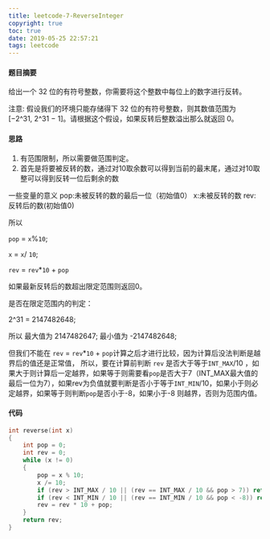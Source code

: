 ```yaml
---
title: leetcode-7-ReverseInteger
copyright: true
toc: true
date: 2019-05-25 22:57:21
tags: leetcode
---
```

#### 题目摘要
给出一个 32 位的有符号整数，你需要将这个整数中每位上的数字进行反转。

注意:
假设我们的环境只能存储得下 32 位的有符号整数，则其数值范围为 [−2^31,  2^31 − 1]。请根据这个假设，如果反转后整数溢出那么就返回 0。

<!--more-->

#### 思路
1. 有范围限制，所以需要做范围判定。
2. 首先是将要被反转的数，通过对10取余数可以得到当前的最末尾，通过对10取整可以得到反转一位后剩余的数

一些变量的意义
pop:未被反转的数的最后一位（初始值0）
x:未被反转的数
rev:反转后的数(初始值0)

所以

`pop` = `x`%`10`;

`x` = `x`/ `10`;

`rev` = `rev`*`10` + `pop`


如果最新反转后的数超出限定范围则返回0。

是否在限定范围内的判定：

2^31 = 2147482648;

所以
最大值为 2147482647;
最小值为 -2147482648;

但我们不能在
`rev` = `rev`*`10` + `pop`计算之后才进行比较，因为计算后没法判断是越界后的值还是正常值，
所以，要在计算前判断 `rev` 是否大于等于`INT_MAX`/10 ，如果大于则计算后一定越界，如果等于则需要看`pop`是否大于7（INT_MAX最大值的最后一位为7），如果rev为负值就要判断是否小于等于`INT_MIN`/10，如果小于则必定越界，如果等于则判断`pop`是否小于-8，如果小于-8 则越界，否则为范围内值。

#### 代码
```c++
int reverse(int x)
{
	int pop = 0;
	int rev = 0;
	while (x != 0)
	{
		pop = x % 10;
		x /= 10;
		if (rev > INT_MAX / 10 || (rev == INT_MAX / 10 && pop > 7)) return 0;
		if (rev < INT_MIN / 10 || (rev == INT_MIN / 10 && pop < -8)) return 0;
		rev = rev * 10 + pop;
	}
	return rev;
}
```



